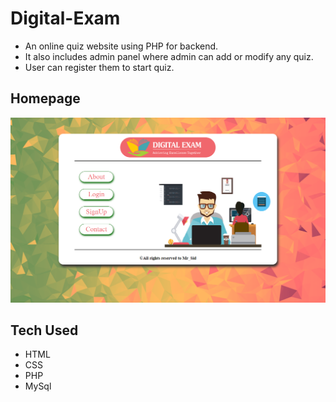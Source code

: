 # Digital-Exam

- An online quiz website using PHP for backend. 
- It also includes admin panel where admin can add or modify any quiz.
- User can register them to start quiz.

## Homepage
![Homepage](https://github.com/mrsid4u/Digital-Exam/blob/master/images/ImgHome.png "Homepage")

## Tech Used

- HTML 
- CSS
- PHP
- MySql
